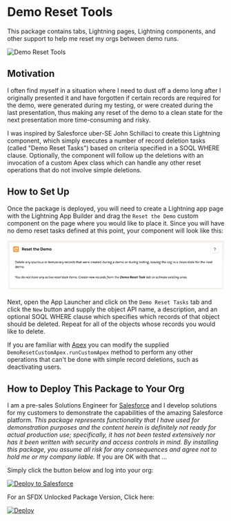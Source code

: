 # Demo Reset Tools

This package contains tabs, Lightning pages, Lightning components, and other support to help me reset my orgs between demo runs.

![Demo Reset Tools](images/DemoReset.gif)

## Motivation

I often find myself in a situation where I need to dust off a demo long after I originally presented it and have forgotten if certain records are required for the demo, were generated during my testing, or were created during the last presentation, thus making any reset of the demo to a clean state for the next presentation more time-consuming and risky.

I was inspired by Salesforce uber-SE John Schillaci to create this Lightning component, which simply executes a number of record deletion tasks (called "Demo Reset Tasks") based on criteria specified in a SOQL WHERE clause.  Optionally, the component will follow up the deletions with an invocation of a custom Apex class which can handle any other reset operations that do not involve simple deletions.

## How to Set Up

Once the package is deployed, you will need to create a Lightning app page with the Lightning App Builder and drag the `Reset the Demo` custom component on the page where you would like to place it. Since you will have no demo reset tasks defined at this point, your component will look like this:

![Blank Demo Reset Tools](/images/Blank_Demo_Reset.png)

Next, open the App Launcher and click on the `Demo Reset Tasks` tab and click the `New` button and supply the object API name, a description, and an optional SOQL WHERE clause which specifies which records of that object should be deleted. Repeat for all of the objects whose records you would like to delete.

If you are familiar with [Apex](https://developer.salesforce.com/docs/atlas.en-us.apexcode.meta/apexcode/apex_intro_what_is_apex.htm) you can modify the supplied `DemoResetCustomApex.runCustomApex` method to perform any other operations that can't be done with simple record deletions, such as deactivating users.


## How to Deploy This Package to Your Org

I am a pre-sales Solutions Engineer for [Salesforce](https://www.salesforce.com) and I develop solutions for my customers to demonstrate the capabilities of the amazing Salesforce platform. *This package represents functionality that I have used for demonstration purposes  and the content herein is definitely not ready for actual production use; specifically, it has not been tested extensively nor has it been written with security and access controls in mind. By installing this package, you assume all risk for any consequences and agree not to hold me or my company liable.*  If you are OK with that ...

Simply click the button below and log into your org:

<a href="https://githubsfdeploy.herokuapp.com">
  <img alt="Deploy to Salesforce"
       src="https://raw.githubusercontent.com/afawcett/githubsfdeploy/master/src/main/webapp/resources/img/deploy.png">
</a>


For an SFDX Unlocked Package Version, Click here:

[![Deploy](https://deploy-to-sfdx.com/dist/assets/images/DeployToSFDX.svg)](https://deploy-to-sfdx.com)